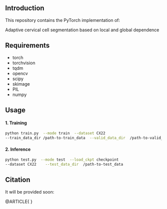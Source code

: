 
##  Introduction

This repository contains the PyTorch implementation of:

Adaptive cervical cell segmentation based on local and global dependence

##  Requirements

* torch
* torchvision 
* tqdm
* opencv
* scipy
* skimage
* PIL
* numpy

##  Usage

####  1. Training

```bash
python train.py  --mode train  --dataset CX22  
--train_data_dir /path-to-train_data  --valid_data_dir  /path-to-valid_data
```



####  2. Inference

```bash
python test.py  --mode test  --load_ckpt checkpoint 
--dataset CX22    --test_data_dir  /path-to-test_data
```



##  Citation

It will be provided soon:

@ARTICLE{
}





